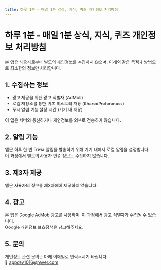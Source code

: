 ```yaml
---
title: 하루 1분 - 매일 1분 상식, 지식, 퀴즈 개인정보 처리방침
---
```


# 하루 1분 - 매일 1분 상식, 지식, 퀴즈 개인정보 처리방침

본 앱은 사용자로부터 별도의 개인정보를 수집하지 않으며, 아래와 같은 목적과 방법으로 최소한의 정보만 처리합니다.

## 1. 수집하는 정보

- 광고 제공을 위한 광고 식별자 (AdMob)
- 로컬 저장소를 통한 퀴즈 히스토리 저장 (SharedPreferences)
- 푸시 알림 기능 설정 시간 (기기 내 저장)

이 앱은 서버와 통신하거나 개인정보를 외부로 전송하지 않습니다.

## 2. 알림 기능

앱은 하루 한 번 Trivia 알림을 발송하기 위해 기기 내에서 로컬 알림을 설정합니다.  
이 과정에서 별도의 사용자 인증 정보는 수집하지 않습니다.

## 3. 제3자 제공

앱은 사용자의 정보를 제3자에게 제공하지 않습니다.

## 4. 광고

본 앱은 Google AdMob 광고를 사용하며, 이 과정에서 광고 식별자가 수집될 수 있습니다.  
[Google 개인정보 보호정책](https://policies.google.com/privacy)을 참고해주세요.

## 5. 문의

개인정보 관련 문의는 아래 이메일로 연락주시기 바랍니다.  
📧 appdev1016@naver.com
